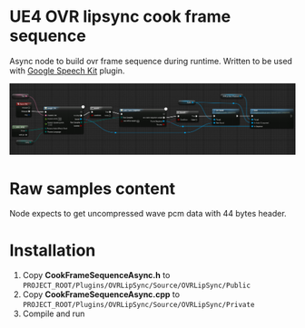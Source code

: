 # UE4 OVR lipsync cook frame sequence

Async node to build ovr frame sequence during runtime.
Written to be used with [Google Speech Kit](https://github.com/IlgarLunin/UE4GoogleSpeechKit-docs) plugin.

![](pics/ovrframesequence.png)

# Raw samples content

Node expects to get uncompressed wave pcm data with 44 bytes header.

# Installation

1) Copy **CookFrameSequenceAsync.h** to `PROJECT_ROOT/Plugins/OVRLipSync/Source/OVRLipSync/Public`
2) Copy **CookFrameSequenceAsync.cpp** to `PROJECT_ROOT/Plugins/OVRLipSync/Source/OVRLipSync/Private`
3) Compile and run
